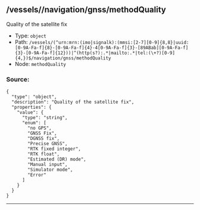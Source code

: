 ## /vessels/<RegExp>/navigation/gnss/methodQuality

Quality of the satellite fix

* Type: `object`
* Path: `/vessels/(^urn:mrn:(imo|signalk):(mmsi:[2-7][0-9]{8,8}|uuid:[0-9A-Fa-f]{8}-[0-9A-Fa-f]{4}-4[0-9A-Fa-f]{3}-[89ABab][0-9A-Fa-f]{3}-[0-9A-Fa-f]{12}))|^(http(s?):.*|mailto:.*|tel:(\+?)[0-9]{4,})$/navigation/gnss/methodQuality`
* Node: `methodQuality`

### Source:
```
{
  "type": "object",
  "description": "Quality of the satellite fix",
  "properties": {
    "value": {
      "type": "string",
      "enum": [
        "no GPS",
        "GNSS Fix",
        "DGNSS fix",
        "Precise GNSS",
        "RTK fixed integer",
        "RTK float",
        "Estimated (DR) mode",
        "Manual input",
        "Simulator mode",
        "Error"
      ]
    }
  }
}
```

---
